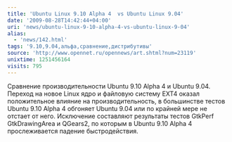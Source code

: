 ```yaml
---
title: 'Ubuntu Linux 9.10 Alpha 4  vs Ubuntu Linux 9.04'
date: '2009-08-28T14:42:44+04:00'
uri: 'news/ubuntu-linux-9-10-alpha-4-vs-ubuntu-linux-9-04'
alias: 
  - 'news/142.html'
tags: '9.10,9.04,альфа,сравнение,дистрибутивы'
source: 'http://www.opennet.ru/opennews/art.shtml?num=23119'
unixtime: 1251456164
visits: 795
---
```

Сравнение  производительности Ubuntu 9.10 Alpha 4 и Ubuntu 9.04. Переход на новое Linux ядро и файловую систему EXT4 оказал положительное влияние на производительность, в большинстве тестов Ubuntu 9.10 Alpha 4 обгоняет Ubuntu 9.04 или по крайней мере не отстает от него. Исключение составляют результаты тестов GtkPerf GtkDrawingArea и QGears2, по которым в Ubuntu 9.10 Alpha 4 прослеживается падение быстродействия.
